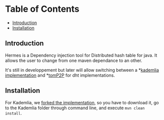 # Table of Contents

* [Introduction](https://github.com/henribouvet/Hermes#Introduction)
* [Installation](https://github.com/henribouvet/Hermes#Installation)

## Introduction
Hermes is a Dependency injection tool for Distributed hash table for java. It allows the user to change from one maven dependance to an other. 

It's still in developpement but later will allow switching between a *[kademlia implementation](https://github.com/JoshuaKissoon/Kademlia) and *[tomP2P](https://github.com/tomp2p/TomP2P) for dht implementations. 

## Installation

For Kademlia, we [forked the implementation](https://github.com/sunye/Kademlia), so you have to download it, go to the Kademlia folder through command line, and execute `mvn clean install`.
